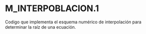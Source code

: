 # M_INTERPOBLACION.1
Codigo que implementa el esquema numérico de interpolación para determinar la raíz de una ecuación.
